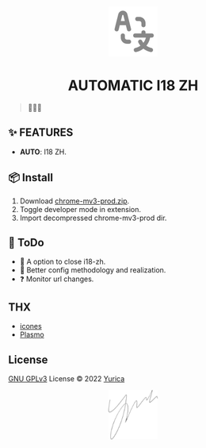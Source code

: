<div align="center">
  <img src="./assets/logo.png" width="100px" height="100px"/>
</div>

<h1 align="center">AUTOMATIC I18 ZH</h1>

> 🚀🚀🚀

## ✨ FEATURES

- **AUTO**: I18 ZH.

## 📦 Install

1. Download [chrome-mv3-prod.zip](https://github.com/yurica7/automatic-i18-zh/releases).
2. Toggle developer mode in extension.
3. Import decompressed chrome-mv3-prod dir.

## 📝 ToDo

- 🚧 A option to close i18-zh.
- 🚧 Better config methodology and realization.
- ❓ Monitor url changes.

## THX

- [icones](https://icones.js.org/)
- [Plasmo](https://github.com/PlasmoHQ/plasmo)

## License

[GNU GPLv3](./license) License © 2022 [Yurica](https://github.com/yurica7)


<div align="center">
  <img src="./assets/SIGN.png" width="100px" height="100px"/>
</div>
